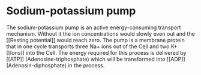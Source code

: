 # Sodium-potassium pump
The sodium-potassium pump is an active energy-consuming transport mechanism. Without it the ion concentrations would slowly even out and the [[Resting potential]] would reach zero. The pump is a membrane protein that in one cycle transports three Na+ ions out of the Cell and two K+ [[Ions]] into the Cell. The energy required for this process is delivered by [[ATP]] (Adenosine-triphosphate) which will be transformed into [[ADP]] (Adenosin-diphosphate) in the process.